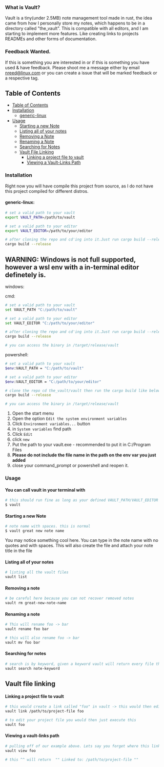 ### What is Vault?
Vault is a tiny(under 2.5MB) note management tool made in rust,
the idea came from how I personally store my notes, which happens to be in a directory
called "the_vault". This is compatible with all editors, and I am starting to implement
more features. Like creating links to projects READMEs and other forms of documentation.

### Feedback Wanted.
If this is something you are interested in or if this is something you have used & have feedback. Please shoot me a message either by email nreed@linux.com
or you can create a issue that will be marked feedback or a respective tag.

## Table of Contents
* [Table of Contents](#table-of-contents)
* [Installation](#installation)
  * [generic-linux](#generic-linux)
* [Usage](#usage)
  * [Starting a new Note](#starting-a-new-note)
  * [Listing all of your notes](#listing-all-of-your-notes)
  * [Removing a Note](#removing-a-note)
  * [Renaming a Note](#renaming-a-note)
  * [Searching for Notes](#searching-for-notes)
  * [Vault File Linking](#vault-file-linking)
    * [Linking a project file to vault](#linking-a-project-file-to-vault)
    * [Viewing a Vault-Links Path](#viewing-a-vault-links-path)

### Installation
Right now you will have compile this project from source, as I do not have this project
compiled for different distros.

#### generic-linux:

```bash
# set a valid path to your vault
export VAULT_PATH=/path/to/vault

# set a valid path to your editor
export VAULT_EDITOR=/path/to/your/editor

# after cloning the repo and cd'ing into it.Just run cargo build --release
cargo build --release
```

## **WARNING: Windows is not full supported, however a wsl env with a in-terminal editor definetely is.**

windows:

cmd:
```bash
# set a valid path to your vault
set VAULT_PATH "C:/path/to/vault"

# set a valid path to your editor
set VAULT_EDITOR "C:/path/to/your/editor"

# after cloning the repo and cd'ing into it.Just run cargo build --release
cargo build --release

# you can access the binary in /target/release/vault
```

powershell:
```bash
# set a valid path to your vault
$env:VAULT_PATH = "C:/path/to/vault"

# set a valid path to your editor
$env:VAULT_EDITOR = "C:/path/to/your/editor"

# clone the repo cd the_vault/vault then run the cargo build like below
cargo build --release

# you can access the binary in /target/release/vault
```

1. Open the start menu
2. Open the option `Edit the system environment variables`
3. Click `Environment variables...` button
4. in `System variables` find path
5. Click `Edit`
6. click `new`
7. Put the path to your vault.exe - recommended to put it in C:/Program Files
8. **Please do not include the file name in the path on the env var you just added**
9. close your command_prompt or powershell and reopen it.

### Usage

#### You can call vault in your terminal with
```bash
# this should run fine as long as your defined VAULT_PATH/VAULT_EDITOR
$ vault
```

#### Starting a new Note
```bash
# note name with spaces. this is normal
$ vault great new note name
```
You may notice something cool here. You can type in the note name with no quotes
and with spaces. This will also create the file and attach your note title in the file

#### Listing all of your notes
```bash
# listing all the vault files
vault list
```

#### Removing a note
```bash
# be careful here because you can not recover removed notes
vault rm great-new-note-name
```

#### Renaming a note
```bash
# This will rename foo -> bar
vault rename foo bar

# this will also rename foo -> bar
vault mv foo bar
```

#### Searching for notes
```bash
# search is by keyword, given a keyword vault will return every file that contains that keyword
vault search note-keyword
```

## Vault file linking

#### Linking a project file to vault
```bash
# this would create a link called "foo" in vault -> this would then edit your project file
vault link /path/to/project-file foo 

# to edit your project file you would then just execute this
vault foo
```

#### Viewing a vault-links path
```bash
# pulling off of our example above. Lets say you forget where this link goes to
vault view foo

# this ^^ will return  "" Linked to: /path/to/project-file ""
```

